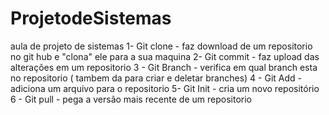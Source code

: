 # ProjetodeSistemas
aula de projeto de sistemas
1- Git clone - faz download de um repositorio no git hub e "clona" ele para a sua maquina 
2- Git commit - faz upload das alterações em um repositorio
3 - Git Branch - verifica em qual branch esta no repositorio ( tambem da para criar e deletar branches)
4 - Git Add - adiciona um arquivo para o repositorio
5- Git Init - cria um novo repositório 
6 - Git pull - pega a versão mais recente de um repositorio
